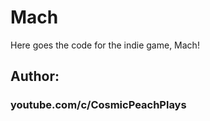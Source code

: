# Mach
Here goes the code for the indie game, Mach!

## Author:

### youtube.com/c/CosmicPeachPlays
